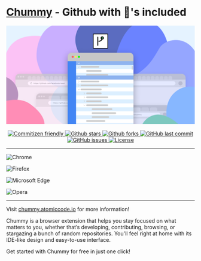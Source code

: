 # [Chummy](https://www.chummy.atomiccode.io) - Github with 🔋's included

![splash](extension/public/social/social1200_628.png)

<p align="center">
  <a href="http://commitizen.github.io/cz-cli/">  
    <img alt="Commitizen friendly" src="https://img.shields.io/badge/commitizen-friendly-brightgreen.svg?style=flat-square" />
  </a>
  <a href="">  
    <img alt="Github stars" src="https://img.shields.io/github/stars/AtomicCodeLabs/chummy?style=flat-square" />
  </a>
  <a href="">
    <img alt="Github forks" src="https://img.shields.io/github/forks/AtomicCodeLabs/chummy?style=flat-square" />
  </a>
  <a href="">
    <img alt="GitHub last commit" src="https://img.shields.io/github/last-commit/AtomicCodeLabs/chummy?style=flat-square" />
  </a>
  <a href="">
    <img alt="GitHub issues" src="https://img.shields.io/github/issues/AtomicCodeLabs/chummy?style=flat-square" />
  </a>
  <a href="">
    <img alt="License" src="https://img.shields.io/github/license/AtomicCodeLabs/chummy?style=flat-square" />
  </a>
</p>

---

![Chrome](https://img.shields.io/badge/download-chrome-4C8BF5?style=for-the-badge&logo=google-chrome)

![Firefox](https://img.shields.io/badge/download-firefox-ff9400?style=for-the-badge&logo=firefox)

![Microsoft Edge](https://img.shields.io/badge/download-edge-3277BC?style=for-the-badge&logo=microsoft-edge)

![Opera](https://img.shields.io/badge/download-opera-FF1B2D?style=for-the-badge&logo=opera)

---

Visit [chummy.atomiccode.io](https://www.chummy.atomiccode.io) for more information!

Chummy is a browser extension that helps you stay focused on what matters to you, whether that’s developing, contributing, browsing, or stargazing a bunch of random repositories. You'll feel right at home with its IDE-like design and easy-to-use interface.

Get started with Chummy for free in just one click!
